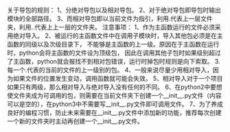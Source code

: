 关于导包的规则：
1、分绝对导包以及相对导包。
2、对于绝对导包即导包时输出模块的全部路径。
3、而相对导包即以当前文件为指引，利用.代表上一层文件夹，利用..代表上上一层的文件夹。
注意事项：
1、作为主函数运行的文件必须采用绝对导入。
2、被运行的主函数文件中在调用子模块时，导入其他包必须是在主函数的同级以及次级目录下，
不能够是主函数的上一级。原因在于主函数在运行时，python会将主函数的文件设为顶级包，
因此在调用其他子包时如果级别超过了主函数，python就会报找不到相对包错误，运行时掉包时规则是向下索取。
3.每一个.代表的当前的文件的上一级别的包。
4、一般来说尽量少用相对导入，因为如果文件的位置发生变动，调用函数就可能会失效。
5、相对导入对于一个项目如果只有两级，那么相对导入与绝对导入没有任何的不同。
6、在python2中要想使文件夹成为可调用的包，则需要在当前文件夹下创建一个__init__.py文件（内容可以是空的），在python3中不需要写__init__.py文件即可调用文件。
7、为了养成良好的编程习惯，防止未来需要在__init__.py文件中添加新的功能，推荐每次创建一个新的文件夹时主动再创建一个__init__.py文件。